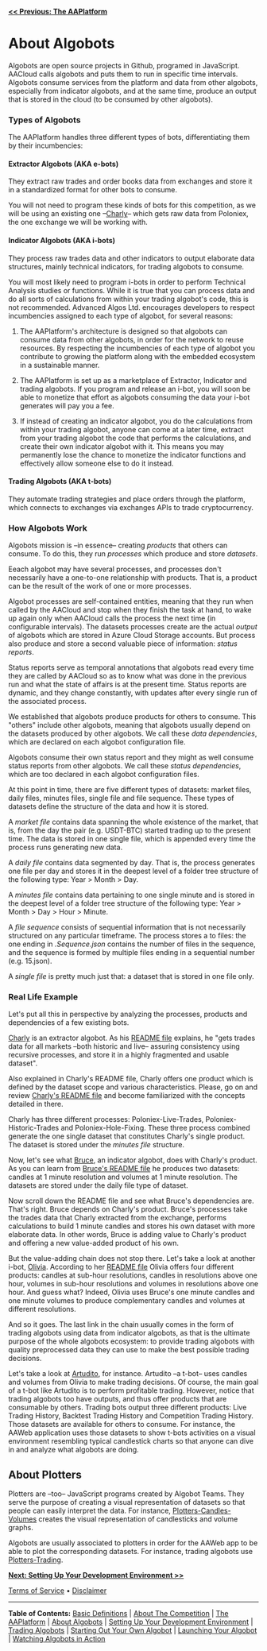 **[<< Previous: The AAPlatform](./AAPlatform.md)**


# About Algobots

Algobots are open source projects in Github, programed in JavaScript. AACloud calls algobots and puts them to run in specific time intervals. Algobots consume services from the platform and data from other algobots, especially from indicator algobots, and at the same time, produce an output that is stored in the cloud (to be consumed by other algobots).

### Types of Algobots

The AAPlatform handles three different types of bots, differentiating them by their incumbencies:

#### Extractor Algobots (AKA e-bots)

They extract raw trades and order books data from exchanges and store it in a standardized format for other bots to consume.

You will not need to program these kinds of bots for this competition, as we will be using an existing one –[Charly](https://github.com/AAMasters/AACharly-Extraction-Bot)– which gets raw data from Poloniex, the one exchange we will be working with.

#### Indicator Algobots (AKA i-bots)

They process raw trades data and other indicators to output elaborate data structures, mainly technical indicators, for trading algobots to consume.

You will most likely need to program i-bots in order to perform Technical Analysis studies or functions. While it is true that you can process data and do all sorts of calculations from within your trading algobot's code, this is not recommended. Advanced Algos Ltd. encourages developers to respect incumbencies assigned to each type of algobot, for several reasons:

1. The AAPlatform's architecture is designed so that algobots can consume data from other algobots, in order for the network to reuse resources. By respecting the incumbencies of each type of algobot you contribute to growing the platform along with the embedded ecosystem in a sustainable manner.

2. The AAPlatform is set up as a marketplace of Extractor, Indicator and trading algobots. If you program and release an i-bot, you will soon be able to monetize that effort as algobots consuming the data your i-bot generates will pay you a fee.

3. If instead of creating an indicator algobot, you do the calculations from within your trading algobot, anyone can come at a later time, extract from your trading algobot the code that performs the calculations, and create their own indicator algobot with it. This means you may permanently lose the chance to monetize the indicator functions and effectively allow someone else to do it instead.

#### Trading Algobots (AKA t-bots)

They automate trading strategies and place orders through the platform, which connects to exchanges via exchanges APIs to trade cryptocurrency.

### How Algobots Work

Algobots mission is –in essence– creating *products* that others can consume. To do this, they run *processes* which produce and store *datasets*.

Eeach algobot may have several processes, and processes don't necessarily have a one-to-one relationship with products. That is, a product can be the result of the work of one or more processes.

Algobot processes are self-contained entities, meaning that they run when called by the AACloud and stop when they finish the task at hand, to wake up again only when AACloud calls the process the next time (in configurable intervals). The datasets processes create are the actual *output* of algobots which are stored in Azure Cloud Storage accounts. But process also produce and store a second valuable piece of information: *status reports*.

Status reports serve as temporal annotations that algobots read every time they are called by AACloud so as to know what was done in the previous run and what the state of affairs is at the present time. Status reports are dynamic, and they change constantly, with updates after every single run of the associated process.

We established that algobots produce products for others to consume. This "others" include other algobots, meaning that algobots usually depend on the datasets produced by other algobots. We call these *data dependencies*, which are declared on each algobot configuration file.

Algobots consume their own status report and they might as well consume status reports from other algobots. We call these *status dependencies*, which are too declared in each algobot configuration files.

At this point in time, there are five different types of datasets: market files, daily files, minutes files, single file and file sequence. These types of datasets define the structure of the data and how it is stored.

A *market file* contains data spanning the whole existence of the market, that is, from the day the pair (e.g. USDT-BTC) started trading up to the present time. The data is stored in one single file, which is appended every time the process runs generating new data.

A *daily file* contains data segmented by day. That is, the process generates one file per day and stores it in the deepest level of a folder tree structure of the following type:  Year > Month > Day.

A *minutes file* contains data pertaining to one single minute and is stored in the deepest level of a folder tree structure of the following type:  Year > Month > Day > Hour > Minute.

A *file sequence* consists of sequential information that is not necessarily structured on any particular timeframe. The process stores a to files: the one ending in *.Sequence.json* contains the number of files in the sequence, and the sequence is formed by multiple files ending in a sequential number (e.g. 15.json).

A *single file* is pretty much just that: a dataset that is stored in one file only.

### Real Life Example

Let's put all this in perspective by analyzing the processes, products and dependencies of a few existing bots.

[Charly]( https://github.com/AAMasters/AACharly-Extraction-Bot) is an extractor algobot. As his [README file]( https://github.com/AAMasters/AACharly-Extraction-Bot/blob/master/README.md) explains, he "gets trades data for all markets –both historic and live– assuring consistency using recursive processes, and store it in a highly fragmented and usable dataset".

Also explained in Charly's README file, Charly offers one product which is defined by the dataset scope and various characteristics. Please, go on and review [Charly's README file]( https://github.com/AAMasters/AACharly-Extraction-Bot/blob/master/README.md)  and become familiarized with the concepts detailed in there.

Charly has three different processes: Poloniex-Live-Trades, Poloniex-Historic-Trades and Poloniex-Hole-Fixing. These three process combined generate the one single dataset that constitutes Charly's single product. The dataset is stored under the *minutes file* structure.

Now, let's see what [Bruce]( https://github.com/AAMasters/AABruce-Indicator-Bot), an indicator algobot, does with Charly's product. As you can learn from [Bruce's README file]( https://github.com/AAMasters/AABruce-Indicator-Bot/blob/master/README.md) he produces two datasets: candles at 1 minute resolution and volumes at 1 minute resolution. The datasets are stored under the daily file type of dataset.

Now scroll down the README file and see what Bruce's dependencies are. That's right. Bruce depends on Charly's product. Bruce's processes take the trades data that Charly extracted from the exchange, performs calculations to build 1 minute candles and stores his own dataset with more elaborate data. In other words, Bruce is adding value to Charly's product and offering a new value-added product of his own.

But the value-adding chain does not stop there. Let's take a look at another i-bot, [Olivia]( https://github.com/AAMasters/AAOlivia-Indicator-Bot). According to her [README file]( https://github.com/AAMasters/AAOlivia-Indicator-Bot/blob/master/README.md) Olivia offers four different products: candles at sub-hour resolutions, candles in resolutions above one hour, volumes in sub-hour resolutions and volumes in resolutions above one hour. And guess what? Indeed, Olivia uses Bruce's one minute candles and one minute volumes to produce complementary candles and volumes at different resolutions.

And so it goes. The last link in the chain usually comes in the form of trading algobots using data from indicator algobots, as that is the ultimate purpose of the whole algobots ecosystem: to provide trading algobots with quality preprocessed data they can use to make the best possible trading decisions.

Let's take a look at [Artudito]( https://github.com/AAMasters/AAArtudito-Trading-Bot), for instance. Artudito –a t-bot– uses candles and volumes from Olivia to make trading decisions. Of course, the main goal of a t-bot like Artudito is to perform profitable trading. However, notice that trading algobots too have outputs, and thus offer products that are consumable by others. Trading bots output three different products: Live Trading History, Backtest Trading History and Competition Trading History. Those datasets are available for others to consume. For instance, the AAWeb application uses those datasets to show t-bots activities on a visual environment resembling typical candlestick charts so that anyone can dive in and analyze what algobots are doing.

## About Plotters

Plotters are –too– JavaScript programs created by Algobot Teams. They serve the purpose of creating a visual representation of datasets so that people can easily interpret the data. For instance, [Plotters-Candles-Volumes]( https://github.com/AAMasters/Plotters-Candles-Volumes) creates the visual representation of candlesticks and volume graphs.

Algobots are usually associated to plotters in order for the AAWeb app to be able to plot the corresponding datasets. For instance, trading algobots use [Plotters-Trading]( https://github.com/AAMasters/Plotters-Trading).


**[Next: Setting Up Your Development Environment >>](./developing/0-Setup.md)**

[Terms of Service](./Terms.md)  &bull;  [Disclaimer](./Disclaimer.md)

<hr />

**Table of Contents:** [Basic Definitions](./README.md/#basic-definitions) | [About The Competition](./TheCompetition.md) | [The AAPlatform](./AAPlatform.md) | [About Algobots](./Algobots.md) | [Setting Up Your Development Environment](./developing/0-Setup.md) | [Trading Algobots](./developing/1-TradingAlgobots.md) | [Starting Out Your Own Algobot](./developing/2-YourOwnAlgobot.md) | [Launching Your Algobot](./developing/3-LaunchingYourAlgobot.md) | [Watching Algobots in Action](./Algobots-in-action.md) 
